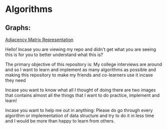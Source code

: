 # Algorithms

<h2>Graphs: </h2>

<a href="https://github.com/hem1999/Algorithms/blob/master/Graphs/AdjacencyMatrixRepresentation.py">Adjacency Matrix Representation</a>
























Hello! Incase you are viewing my repo and didn't get what you are seeing this is for you to better understand what this is?

The primary objective of this repository is:
My college interviews are around and so I want to learn and implement as many algorithms as possible and making this repository to make 
my friends and co-learners use it incase they need

Incase you want to know what all I thought of doing there are two images that contains almost all the things that I want to do practice, implement and learn!


Incase you want to help me out in anything:
Please do go through every algorithm or implementation of data structure and try to do it in less time and I would be more than happy to learn from others.
